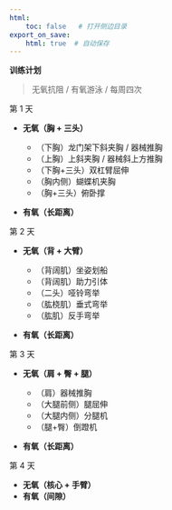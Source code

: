 ```yaml
---
html:
    toc: false   # 打开侧边目录
export_on_save:
    html: true  # 自动保存
---
```


**训练计划**

> 无氧抗阻 / 有氧游泳 / 每周四次

第 1 天

* **无氧（胸 + 三头）**
    * （下胸）龙门架下斜夹胸 / 器械推胸
    * （上胸）上斜夹胸 / 器械斜上方推胸
    * （下胸+三头）双杠臂屈伸
    * （胸内侧）蝴蝶机夹胸
    * （胸+三头）俯卧撑

* **有氧（长距离）**

第 2 天

* **无氧（背 + 大臂）**
    * （背阔肌）坐姿划船
    * （背阔肌）助力引体
    * （二头）哑铃弯举
    * （肱桡肌）垂式弯举
    * （肱肌）反手弯举

* **有氧（长距离）**

第 3 天

* **无氧（肩 + 臀 + 腿）**
    * （肩）器械推胸
    * （大腿前侧）腿屈伸
    * （大腿内侧）分腿机
    * （腿+臀）倒蹬机

* **有氧（长距离）**

第 4 天

* **无氧（核心 + 手臂）**
* **有氧（间隙）**